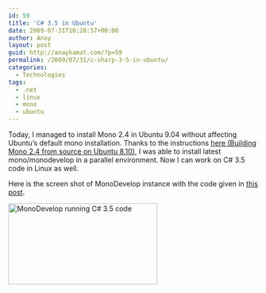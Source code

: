 ```yaml
---
id: 59
title: 'C# 3.5 in Ubuntu'
date: 2009-07-31T10:28:57+00:00
author: Anay
layout: post
guid: http://anaykamat.com/?p=59
permalink: /2009/07/31/c-sharp-3-5-in-ubuntu/
categories:
  - Technologies
tags:
  - .net
  - linux
  - mono
  - ubuntu
---
```

Today, I managed to install Mono 2.4 in Ubuntu 9.04 without affecting Ubuntu&#8217;s default mono installation. Thanks to the instructions <a href="http://www.centriment.com/2009/04/01/building-mono-24-from-source-on-ubuntu-810/" target="_blank">here (Building Mono 2.4 from source on Ubuntu 8.10)</a>, I was able to install latest mono/monodevelop in a parallel environment. Now I can work on C# 3.5 code in Linux as well.

Here is the screen shot of MonoDevelop instance with the code given in <a href="http://anaykamat.com/2009/04/08/y-combinator-in-csharp/" target="_blank">this post</a>.

<a rel="attachment wp-att-60" href="http://anaykamat.com/2009/07/31/c-sharp-3-5-in-ubuntu/screenshot-functionaltest-monodevelop/"><img class="aligncenter size-medium wp-image-60" title="MonoDevelop running C# 3.5 code" src="http://anaykamat.com/wp-content/uploads/2009/07/Screenshot-FunctionalTest-MonoDevelop-300x163.png" alt="MonoDevelop running C# 3.5 code" width="300" height="163" srcset="http://anaykamat.com/wp-content/uploads/2009/07/Screenshot-FunctionalTest-MonoDevelop-300x163.png 300w, http://anaykamat.com/wp-content/uploads/2009/07/Screenshot-FunctionalTest-MonoDevelop-1024x557.png 1024w, http://anaykamat.com/wp-content/uploads/2009/07/Screenshot-FunctionalTest-MonoDevelop.png 1446w" sizes="(max-width: 300px) 100vw, 300px" /></a>